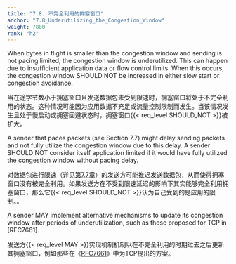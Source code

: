```yaml
---
title: "7.8. 不完全利用的拥塞窗口"
anchor: "7.8_Underutilizing_the_Congestion_Window"
weight: 7800
rank: "h2"
---
```


When bytes in flight is smaller than the congestion window and sending is not pacing limited, the congestion window is underutilized. This can happen due to insufficient application data or flow control limits. When this occurs, the congestion window SHOULD NOT be increased in either slow start or congestion avoidance.

当在途字节数小于拥塞窗口且发送数据包未受到限速时，拥塞窗口将处于不完全利用的状态。这种情况可能因为应用数据不充足或流量控制限制而发生。当该情况发生且处于慢启动或拥塞回避状态时，拥塞窗口{{< req_level SHOULD_NOT >}}被扩大。

A sender that paces packets (see Section 7.7) might delay sending packets and not fully utilize the congestion window due to this delay. A sender SHOULD NOT consider itself application limited if it would have fully utilized the congestion window without pacing delay.

对数据包进行限速（详见[第7.7章]()）的发送方可能推迟发送数据包，从而使得拥塞窗口没有被完全利用。如果发送方在不受到限速延迟的影响下其实能够完全利用拥塞窗口，那么它{{< req_level SHOULD_NOT >}}认为自己受到的是应用的限制。。

A sender MAY implement alternative mechanisms to update its congestion window after periods of underutilization, such as those proposed for TCP in [RFC7661].

发送方{{< req_level MAY >}}实现机制机制以在不完全利用的时期过去之后更新其拥塞窗口，例如那些在《[RFC7661]()》中为TCP提出的方案。
